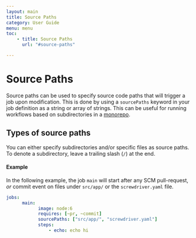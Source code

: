 ```yaml
---
layout: main
title: Source Paths
category: User Guide
menu: menu
toc:
    - title: Source Paths
      url: "#source-paths"

---
```

# Source Paths
Source paths can be used to specify source code paths that will trigger a job upon modification. This is done by using a `sourcePaths` keyword in your job definition as a string or array of strings. This can be useful for running workflows based on subdirectories in a [monorepo](https://developer.atlassian.com/blog/2015/10/monorepos-in-git).

## Types of source paths
You can either specify subdirectories and/or specific files as source paths. To denote a subdirectory, leave a trailing slash (`/`) at the end.

#### Example
In the following example, the job `main` will start after any SCM pull-request, _or_ commit event on files under `src/app/` or the `screwdriver.yaml` file.

```yaml
jobs:
      main:
            image: node:6
            requires: [~pr, ~commit]
            sourcePaths: ["src/app/", "screwdriver.yaml"]
            steps:
                - echo: echo hi
```
